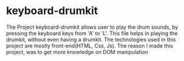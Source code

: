# keyboard-drumkit
The Project keyboard-drumkit allows user to play the drum sounds, by pressing the keyboard keys from 'A' to 'L'.
This file helps in playing the drumkit, without even having a drumkit.
The technologies used in this project are mostly front-end(HTML, Css, Js).
The reason I made this project, was to get more knowledge on DOM manipulation
